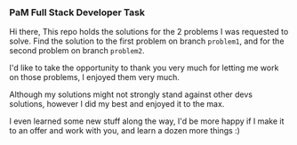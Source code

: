 ### PaM Full Stack Developer Task
Hi there,
This repo holds the solutions for the 2 problems I was requested to solve.
Find the solution to the first problem on branch `problem1`, and for the second problem on branch `problem2`.

I'd like to take the opportunity to thank you very much for letting me work on those problems, I enjoyed them very much.

Although my solutions might not strongly stand against other devs solutions, however I did my best and enjoyed it to the max.

I even learned some new stuff along the way, I'd be more happy if I make it to an offer and work with you, and learn a dozen more things :)